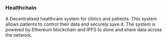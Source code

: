 ### Healthchain

A Decentralised healthcare system for clinics and patients. This system allows patients to control their data and securely save it. 
The system is powered by Ethereum blockchain and IPFS to store and share data across the network.

